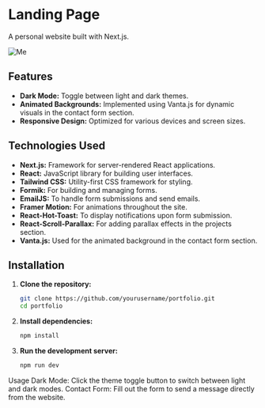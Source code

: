 # Landing Page

A personal website built with Next.js.

![Me](/me.jpg)


## Features

- **Dark Mode:** Toggle between light and dark themes.
- **Animated Backgrounds:** Implemented using Vanta.js for dynamic visuals in the contact form section.
- **Responsive Design:** Optimized for various devices and screen sizes.

## Technologies Used

- **Next.js:** Framework for server-rendered React applications.
- **React:** JavaScript library for building user interfaces.
- **Tailwind CSS:** Utility-first CSS framework for styling.
- **Formik:** For building and managing forms.
- **EmailJS:** To handle form submissions and send emails.
- **Framer Motion:** For animations throughout the site.
- **React-Hot-Toast:** To display notifications upon form submission.
- **React-Scroll-Parallax:** For adding parallax effects in the projects section.
- **Vanta.js:** Used for the animated background in the contact form section.

## Installation

1. **Clone the repository:**

   ```bash
   git clone https://github.com/yourusername/portfolio.git
   cd portfolio

2. **Install dependencies:**
   
      ```bash
   npm install

3. **Run the development server:**
   
      ```bash
   npm run dev

Usage
Dark Mode: Click the theme toggle button to switch between light and dark modes.
Contact Form: Fill out the form to send a message directly from the website.

